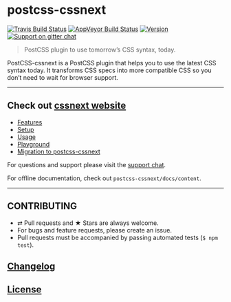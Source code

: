 # postcss-cssnext

[![Travis Build Status](https://img.shields.io/travis/MoOx/postcss-cssnext.svg?label=unix%20build)](https://travis-ci.org/cssnext/postcss-cssnext)
[![AppVeyor Build Status](https://img.shields.io/appveyor/ci/MoOx/postcss-cssnext.svg?label=windows%20build)](https://ci.appveyor.com/project/MoOx/postcss-cssnext)
[![Version](https://img.shields.io/npm/v/postcss-cssnext.svg)](https://github.com/MoOx/postcss-cssnext/blob/master/CHANGELOG.md)
[![Support on gitter chat](https://img.shields.io/badge/support-gitter%20chat-E40255.svg)](https://gitter.im/MoOx/postcss-cssnext)


> PostCSS plugin to use tomorrow’s CSS syntax, today.

PostCSS-cssnext is a PostCSS plugin that helps you to use the latest CSS syntax today.
It transforms CSS specs into more compatible CSS so you don’t need to wait for browser support.

---

## Check out [cssnext website](http://cssnext.io/)

- [Features](http://cssnext.io/features/)
- [Setup](http://cssnext.io/setup/)
- [Usage](http://cssnext.io/usage/)
- [Playground](http://cssnext.io/playground/)
- [Migration to postcss-cssnext](http://cssnext.io/postcss/)

For questions and support please visit the
[support chat](https://gitter.im/MoOx/postcss-cssnext).

For offline documentation, check out `postcss-cssnext/docs/content`.

---

## CONTRIBUTING

* ⇄ Pull requests and ★ Stars are always welcome.
* For bugs and feature requests, please create an issue.
* Pull requests must be accompanied by passing automated tests (`$ npm test`).

## [Changelog](CHANGELOG.md)

## [License](LICENSE)
